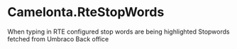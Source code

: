 # Camelonta.RteStopWords
When typing in RTE configured stop words are being highlighted
Stopwords fetched from Umbraco Back office
